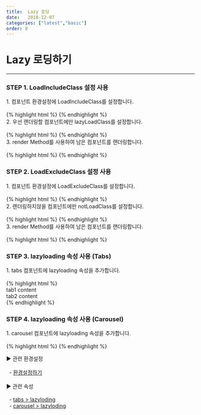 ```yaml
---
title:  Lazy 로딩
date:   2018-12-07
categories: ["latest","basic"]
order: 8
---
```


Lazy 로딩하기
===

---

### STEP 1. LoadIncludeClass 설정 사용
<div>1. 컴포넌트 환경설정에 LoadIncludeClass를 설정합니다.</div>
<br>
{% highlight html %}
<script>
    var SBUxConfig = {
        Path : "/resources/SBUx/",  
        SBGrid : {
            Version2_5 : true
        },
        SBChart : {
            Version2_0 : true
        },
        LoadIncludeClass : 'lazyLoadClass'
    };
</script>
{% endhighlight %}

<div>2. 우선 랜더링할 컴포넌트에만 lazyLoadClass를 설정합니다.</div>
<br>
{% highlight html %}
<sbux-input id="sbIdx1" name="sbName1" uitype="text"></sbux-input>
<sbux-input id="sbIdx2" name="sbName2" uitype="text" class="lazyLoadClass"></sbux-input>
<sbux-input id="sbIdx3" name="sbName3" uitype="text"></sbux-input>
{% endhighlight %}

<div>3. render Method를 사용하여 남은 컴포넌트를 랜더링합니다.</div>
<br>
{% highlight html %}
<script>
    $(document).ready(function(){
        SBUxMethod.render();
    });
</script>
{% endhighlight %}

### STEP 2. LoadExcludeClass 설정 사용
<div>1. 컴포넌트 환경설정에 LoadExcludeClass를 설정합니다.</div>
<br>
{% highlight html %}
<script>
    var SBUxConfig = {
        Path : "/resources/SBUx/",  
        SBGrid : {
            Version2_5 : true
        },
        SBChart : {
            Version2_0 : true
        },
        LoadExcludeClass : 'notLoadClass'
    };
</script>
{% endhighlight %}

<div>2. 랜더링하지않을 컴포넌트에만 notLoadClass를 설정합니다.</div>
<br>
{% highlight html %}
<sbux-input id="sbIdx1" name="sbName1" uitype="text"></sbux-input>
<sbux-input id="sbIdx2" name="sbName2" uitype="text" class="notLoadClass"></sbux-input>
<sbux-input id="sbIdx3" name="sbName3" uitype="text"></sbux-input>
{% endhighlight %}

<div>3. render Method를 사용하여 남은 컴포넌트를 랜더링합니다.</div>
<br>
{% highlight html %}
<script>
    $(document).ready(function(){
        SBUxMethod.render();
    });
</script>
{% endhighlight %}

### STEP 3. lazyloading 속성 사용 (Tabs)
<div>1. tabs 컴포넌트에 lazyloading 속성을 추가합니다.</div>
<br>
{% highlight html %}
<sbux-tabs id="sbIdx1_1" name="sbTagNm1_1" uitype="normal" title-target-id-array="tab1_1_1^tab1_1_2" title-text-array="tab1^tab2" is-scrollable="false" lazyloading="true"></sbux-tabs>
<div class="tab-content">
    <div id="tab1_1_1">
        tab1 content
    </div>
    <div id="tab1_1_2">
        tab2 content
    </div>
</div>
{% endhighlight %}

### STEP 4. lazyloading 속성 사용 (Carousel)
<div>1. carousel 컴포넌트에 lazyloading 속성을 추가합니다.</div>
<br>
{% highlight html %}
<sbux-carousel id="sbIdx1_1" name="sbTagNm1_1" uitype="tag" lazyloading="true">
    <content-item><sbux-input id="couinput" name="couinput" uitype="text"></sbux-input></content-item>
    <content-item><sbux-datepicker id="coupicker" name="coupicker" uitype="inline"></sbux-datepicker></content-item>
    <content-item><sbux-button id="coubutton" name="coubutton" uitype="normal" text="버튼"></sbux-button></content-item>
</sbux-carousel>
{% endhighlight %}

<sbux-tabs id="explainTab" name="explainTab" uitype="normal" title-target-id-array="exTab1" 
           title-text-array="설명">
</sbux-tabs>
<div class="tab-content">
    <div id="exTab1">
        ▶ 관련 환경설정<br><br>
        &nbsp;&nbsp;- <a href="https://softbowllab.github.io/sbux/tutorial/latest/basic.configSetting#basic" target="_blank">환경설정하기</a><br>
        <br>
        ▶ 관련 속성<br><br>
        &nbsp;&nbsp;- <a href="https://softbowllab.github.io/sbux/attribute/latest/tabs.lazyloding#tabs" target="_blank">tabs > lazyloding</a><br>
        &nbsp;&nbsp;- <a href="https://softbowllab.github.io/sbux/attribute/latest/carousel.lazyloding#carousel" target="_blank">carousel > lazyloding</a><br>
    </div>
</div>